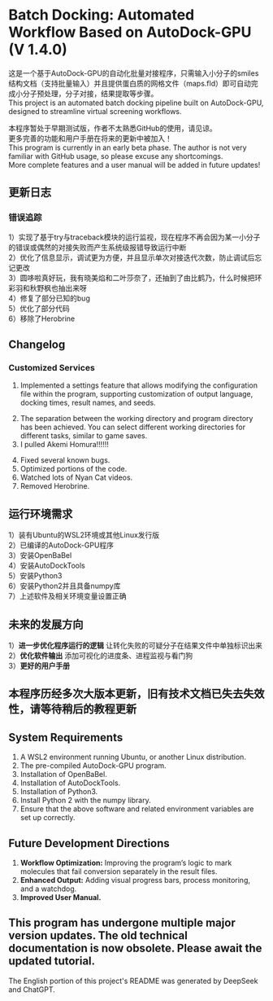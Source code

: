# Batch Docking: Automated Workflow Based on AutoDock-GPU (V 1.4.0)
这是一个基于AutoDock-GPU的自动化批量对接程序，只需输入小分子的smiles结构文档（支持批量输入）并且提供蛋白质的网格文件（maps.fld）即可自动完成小分子预处理，分子对接，结果提取等步骤。<br>
This project is an automated batch docking pipeline built on AutoDock-GPU, designed to streamline virtual screening workflows.<br>

本程序暂处于早期测试版，作者不太熟悉GitHub的使用，请见谅。<br>
更多完善的功能和用户手册在将来的更新中被加入！<br>
This program is currently in an early beta phase. The author is not very familiar with GitHub usage, so please excuse any shortcomings.<br>
More complete features and a user manual will be added in future updates!<br>

## 更新日志
### 错误追踪 
1）实现了基于try与traceback模块的运行监视，现在程序不再会因为某一小分子的错误或偶然的对接失败而产生系统级报错导致运行中断<br>
2）优化了信息显示，调试更为方便，并且显示单次对接迭代次数，防止调试后忘记更改<br>
3）圆哆啦真好玩，我有晓美焰和二叶莎奈了，还抽到了由比鹤乃，什么时候把环彩羽和秋野枫也抽出来呀<br>
4）修复了部分已知的bug<br>
5）优化了部分代码<br>
6）移除了Herobrine<br>

## Changelog<br>
### Customized Services
1. Implemented a settings feature that allows modifying the configuration file within the program, supporting customization of output language, docking times, result names, and seeds.<br>
2) The separation between the working directory and program directory has been achieved. You can select different working directories for different tasks, similar to game saves.<br>
3) I pulled Akemi Homura!!!!!!<br>
4. Fixed several known bugs.<br>
5. Optimized portions of the code.<br>
6. Watched lots of Nyan Cat videos.<br>
7. Removed Herobrine.<br>


## 运行环境需求
1）装有Ubuntu的WSL2环境或其他Linux发行版<br>
2）已编译的AutoDock-GPU程序<br>
3）安装OpenBaBel<br>
4）安装AutoDockTools<br>
5）安装Python3<br>
6）安装Python2并且具备numpy库<br>
7）上述软件及相关环境变量设置正确<br>

## 未来的发展方向
1）**进一步优化程序运行的逻辑** 让转化失败的可疑分子在结果文件中单独标识出来<br>
2）**优化软件输出** 添加可视化的进度条、进程监视与看门狗<br>
3）**更好的用户手册**<br>

## 本程序历经多次大版本更新，旧有技术文档已失去失效性，请等待稍后的教程更新

## System Requirements
1. A WSL2 environment running Ubuntu, or another Linux distribution.<br>
2. The pre-compiled AutoDock-GPU program.<br>
3. Installation of OpenBaBel.<br>
4. Installation of AutoDockTools.<br>
5. Installation of Python3.<br>
6. Install Python 2 with the numpy library.<br>
7. Ensure that the above software and related environment variables are set up correctly.<br>

## Future Development Directions
1. **Workflow Optimization:** Improving the program’s logic to mark molecules that fail conversion separately in the result files.<br>
2. **Enhanced Output:** Adding visual progress bars, process monitoring, and a watchdog.<br>
3. **Improved User Manual.**<br>

## This program has undergone multiple major version updates. The old technical documentation is now obsolete. Please await the updated tutorial.

The English portion of this project's README was generated by DeepSeek and ChatGPT.







